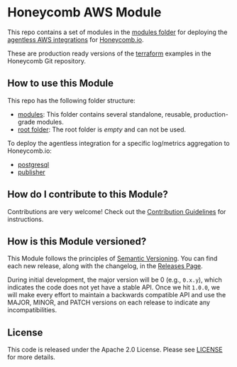 # Honeycomb AWS Module

This repo contains a set of modules in the [modules folder](https://github.com/terra-farm/terraform-aws-honeycomb/tree/master/modules) 
for deploying the [agentless AWS integrations](https://github.com/honeycombio/agentless-integrations-for-aws) 
for [Honeycomb.io](https://honeycomb.io).

These are production ready versions of the [terraform](https://github.com/honeycombio/agentless-integrations-for-aws/tree/master/terraform) 
examples in the Honeycomb Git repository.

## How to use this Module

This repo has the following folder structure:

* [modules](https://github.com/terra-farm/terraform-aws-honeycomb/tree/master/modules): This folder contains several standalone, reusable, production-grade modules.
* [root folder](https://github.com/terra-farm/terraform-aws-honeycomb/tree/master): The root folder is *empty* and can not be used.

To deploy the agentless integration for a specific log/metrics aggregation to Honeycomb.io:

* [postgresql](https://github.com/terra-farm/terraform-aws-honeycomb/blob/master/modules/postgresql/README.md)
* [publisher](https://github.com/terra-farm/terraform-aws-honeycomb/blob/master/modules/publisher/README.md)

## How do I contribute to this Module?

Contributions are very welcome! Check out the [Contribution Guidelines](https://github.com/terra-farm/terraform-aws-honeycomb/tree/master/CONTRIBUTING.md) for instructions.


## How is this Module versioned?

This Module follows the principles of [Semantic Versioning](http://semver.org/). You can find each new release, 
along with the changelog, in the [Releases Page](../../releases). 

During initial development, the major version will be 0 (e.g., `0.x.y`), which indicates the code does not yet have a 
stable API. Once we hit `1.0.0`, we will make every effort to maintain a backwards compatible API and use the MAJOR, 
MINOR, and PATCH versions on each release to indicate any incompatibilities. 


## License

This code is released under the Apache 2.0 License. 
Please see [LICENSE](https://github.com/terra-farm/terraform-aws-honeycomb/tree/master/LICENSE) for more 
details.
